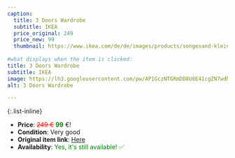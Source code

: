 ```yaml
---
caption:
  title: 3 Doors Wardrobe
  subtitle: IKEA
  price_original: 249
  price_new: 99
  thumbnail: https://www.ikea.com/de/de/images/products/songesand-kleiderschrank-weiss__0555120_pe660185_s5.jpg
  
#what displays when the item is clicked:
title: 3 Doors Wardrobe
subtitle: IKEA
image: https://lh3.googleusercontent.com/pw/AP1GczNTGRmDD8U8E41cgZN7wdNRv9wP9q9gUfF7SMzkS5bbG8nu9SiNd-80vIwgvEBPn5X8D4Xm7A8wVPRBCk04vnuiouQ4qUn1TW0EfBUDEkRMpJuGO5UsulSZfgPuC8sRD5XwlaLpqV-tdjA9EkJzt-BuCQ=w1716-h1150-s-no-gm?authuser=0
alt: 3 Doors Wardrobe

---
```

{:.list-inline} 
- **Price**: <span style="color:red"><del>249 €</del></span> <span style="color:green">**99**</span> €!
- **Condition**: Very good
- **Original item link**: [Here](https://www.ikea.com/de/de/p/songesand-kleiderschrank-weiss-90347351/)
- **Availability**: <span style='color:green'>Yes, it's still available! ✅</span>
